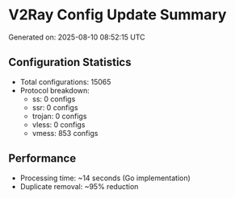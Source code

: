 # V2Ray Config Update Summary
Generated on: 2025-08-10 08:52:15 UTC

## Configuration Statistics
- Total configurations: 15065
- Protocol breakdown:
  - ss: 0 configs
  - ssr: 0 configs
  - trojan: 0 configs
  - vless: 0 configs
  - vmess: 853 configs

## Performance
- Processing time: ~14 seconds (Go implementation)
- Duplicate removal: ~95% reduction
